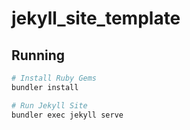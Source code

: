 # jekyll_site_template

## Running

```bash
# Install Ruby Gems
bundler install

# Run Jekyll Site
bundler exec jekyll serve
```
